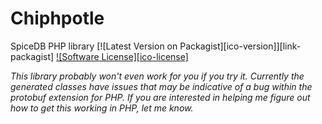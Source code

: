 # Chiphpotle
SpiceDB PHP library
[![Latest Version on Packagist][ico-version]][link-packagist]
[![Software License][ico-license]](LICENSE)

*This library probably won't even work for you if you try it. Currently the generated classes have issues that may be indicative of a bug within the protobuf extension for PHP. If you are interested in helping me figure out how to get this working in PHP, let me know.*
